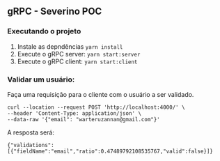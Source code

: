 ## gRPC - Severino POC

### Executando o projeto

1. Instale as depndências `yarn install`
2. Execute o gRPC server: `yarn start:server`
3. Execute o gRPC client: `yarn start:client`

### Validar um usuário:

Faça uma requisição para o cliente com o usuário a ser validado.

```
curl --location --request POST 'http://localhost:4000/' \
--header 'Content-Type: application/json' \
--data-raw '{"email": "warteruzannan@gmail.com"}'
```

A resposta será:

```
{"validations":[{"fieldName":"email","ratio":0.47489792108535767,"valid":false}]}
```
